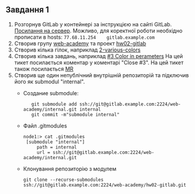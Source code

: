 ## Завдання 1 
1. Розгорнув GitLab у контейнері за інструкцією на сайті GitLab. [Посилання на сервер](http://77.68.11.254:8888/).
Можливо, для коректної роботи необхідно прописати в hosts:
`77.68.11.254    gitlab.example.com`
2. Створив групу [web-academy](http://77.68.11.254:8888/web-academy) та проект [hw02-gitlab](http://77.68.11.254:8888/web-academy/hw02-gitlab)
3. Створив кілька гілок, наприклад [2-various-colors](http://77.68.11.254:8888/web-academy/hw02-gitlab/-/tree/2-various-colors?ref_type=heads)
4. Створив кілька завдань, наприклад [#3 Color in perameters](http://77.68.11.254:8888/web-academy/hw02-gitlab/-/issues/3) На цей тикет посилається коментар у коментарі "Close #3". На цей тикет також посилається [MR](http://77.68.11.254:8888/web-academy/hw02-gitlab/-/merge_requests/3)
5. Створив ще один непублічний внутрішній репозиторій та підключив його як submodul "internal".
     - Создание submodule:

       ```
          git submodule add ssh://git@gitlab.example.com:2224/web-academy/internal.git internal
          git commit -m"submodule internal"
       ```
     - Файл .gitmodules 
       ```
       node1:> cat .gitmodules 
        [submodule "internal"]
            path = internal
            url = ssh://git@gitlab.example.com:2224/web-academy/internal.git
       ```
     - Клонування репозиторію з модулем
       ```
       git clone --recurse-submodules  ssh://git@gitlab.example.com:2224/web-academy/hw02-gitlab.git
       ```
